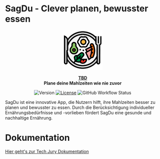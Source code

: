 # SagDu - Clever planen, bewusster essen

<p align="center">
  <img height="130px" src="assets/logo.png" />
</p>

<p align="center">
  <strong>
    <a href="https://tbd/">TBD</a>
    <br />
    Plane deine Mahlzeiten wie nie zuvor
  </strong>
</p>

<p align="center">
  <img alt="Version" src="https://img.shields.io/github/v/tag/nicololuescher/sagdu" />
  <a href="https://github.com/nicololuescher/sagdu"><img
    src="https://img.shields.io/github/license/nicololuescher/sagdu"
    alt="License"
  /></a>
  <img alt="GitHub Workflow Status" src="https://img.shields.io/github/actions/workflow/status/nicololuescher/sagdu/docker-release.yml?label=Docker%20Release" />
</p>

SagDu ist eine innovative App, die Nutzern hilft, ihre Mahlzeiten besser zu planen und bewusster zu essen. Durch die Berücksichtigung individueller Ernährungsbedürfnisse und -vorlieben fördert SagDu eine gesunde und nachhaltige Ernährung.

# Dokumentation

[Hier geht's zur Tech Jury Dokumentation](tech-info-jury.md)
